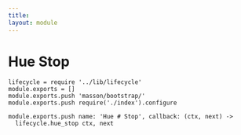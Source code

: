 ```yaml
---
title: 
layout: module
---
```


# Hue Stop

    lifecycle = require '../lib/lifecycle'
    module.exports = []
    module.exports.push 'masson/bootstrap/'
    module.exports.push require('./index').configure

    module.exports.push name: 'Hue # Stop', callback: (ctx, next) ->
      lifecycle.hue_stop ctx, next


